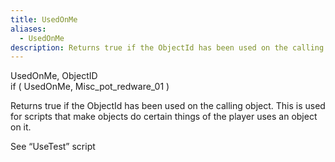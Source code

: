 ```yaml
---
title: UsedOnMe
aliases:
  - UsedOnMe
description: Returns true if the ObjectId has been used on the calling object.
---
```

UsedOnMe, ObjectID  
if ( UsedOnMe, Misc\_pot\_redware\_01 )

Returns true if the ObjectId has been used on the calling object. This is used for scripts that make objects do certain things of the player uses an object on it.

See “UseTest” script
